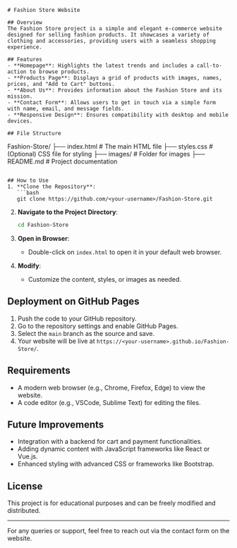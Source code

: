 
```
# Fashion Store Website

## Overview
The Fashion Store project is a simple and elegant e-commerce website designed for selling fashion products. It showcases a variety of clothing and accessories, providing users with a seamless shopping experience.

## Features
- **Homepage**: Highlights the latest trends and includes a call-to-action to browse products.
- **Products Page**: Displays a grid of products with images, names, prices, and "Add to Cart" buttons.
- **About Us**: Provides information about the Fashion Store and its mission.
- **Contact Form**: Allows users to get in touch via a simple form with name, email, and message fields.
- **Responsive Design**: Ensures compatibility with desktop and mobile devices.

## File Structure
```
Fashion-Store/
├── index.html         # The main HTML file
├── styles.css         # (Optional) CSS file for styling
├── images/            # Folder for images
├── README.md          # Project documentation
```

## How to Use
1. **Clone the Repository**:
   ```bash
   git clone https://github.com/<your-username>/Fashion-Store.git
   ```

2. **Navigate to the Project Directory**:
   ```bash
   cd Fashion-Store
   ```

3. **Open in Browser**:
   - Double-click on `index.html` to open it in your default web browser.

4. **Modify**:
   - Customize the content, styles, or images as needed.

## Deployment on GitHub Pages
1. Push the code to your GitHub repository.
2. Go to the repository settings and enable GitHub Pages.
3. Select the `main` branch as the source and save.
4. Your website will be live at `https://<your-username>.github.io/Fashion-Store/`.

## Requirements
- A modern web browser (e.g., Chrome, Firefox, Edge) to view the website.
- A code editor (e.g., VSCode, Sublime Text) for editing the files.

## Future Improvements
- Integration with a backend for cart and payment functionalities.
- Adding dynamic content with JavaScript frameworks like React or Vue.js.
- Enhanced styling with advanced CSS or frameworks like Bootstrap.

## License
This project is for educational purposes and can be freely modified and distributed.

---
For any queries or support, feel free to reach out via the contact form on the website.
```
